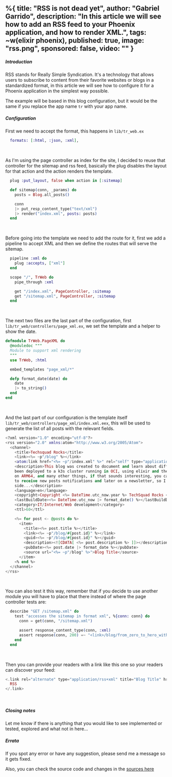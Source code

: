 %{
  title: "RSS is not dead yet",
  author: "Gabriel Garrido",
  description: "In this article we will see how to add an RSS feed to your Phoenix application, and how to render XML.",
  tags: ~w(elixir phoenix),
  published: true,
  image: "rss.png",
  sponsored: false,
  video: ""
}
---

##### **Introduction**

RSS stands for Really Simple Syndication. It's a technology that allows users to subscribe to content from their
favorite websites or blogs in a standardized format, in this article we will see how to configure it for a Phoenix
application in the simplest way possible.
<br />

The example will be based in this blog configuration, but it would be the same if you replace the app name `tr` with
your app name.
<br />

##### **Configuration**
First we need to accept the format, this happens in `lib/tr_web.ex`

```elixir
  formats: [:html, :json, :xml],
```
<br />

As I'm using the page controller as index for the site, I decided to reuse that controller for the sitemap and rss feed,
basically the plug disables the layout for that action and the action renders the template.
```elixir
  plug :put_layout, false when action in [:sitemap]

  def sitemap(conn, _params) do
    posts = Blog.all_posts()

    conn
    |> put_resp_content_type("text/xml")
    |> render("index.xml", posts: posts)
  end

```
<br />

Before going into the template we need to add the route for it, first we add a pipeline to accept XML and then we define
the routes that will serve the sitemap.
```elixir
  pipeline :xml do
    plug :accepts, ["xml"]
  end

  scope "/", TrWeb do
    pipe_through :xml

    get "/index.xml", PageController, :sitemap
    get "/sitemap.xml", PageController, :sitemap
  end
```
<br />

The next two files are the last part of the configuration, first `lib/tr_web/controllers/page_xml.ex`, we set the
template and a helper to show the date. 
```elixir
defmodule TrWeb.PageXML do
  @moduledoc """
  Module to support xml rendering
  """
  use TrWeb, :html

  embed_templates "page_xml/*"

  defp format_date(date) do
    date
    |> to_string()
  end
end
```
<br />

And the last part of our configuration is the template itself `lib/tr_web/controllers/page_xml/index.xml.eex`, this will
be used to generate the list of all posts with the relevant fields.
```elixir
<?xml version="1.0" encoding="utf-8"?>
<rss version="2.0" xmlns:atom="http://www.w3.org/2005/Atom">
  <channel>
    <title>Techsquad Rocks</title>
    <link><%= ~p"/blog" %></link>
    <atom:link href="<%= ~p"/index.xml" %>" rel="self" type="application/rss+xml" />
    <description>This blog was created to document and learn about different technologies, among other things it has
    been deployed to a k3s cluster running in OCI, using elixir and the phoenix framework, postgres, docker, kubernetes
    on ARM64, and many other things, if that sounds interesting, you can follow me on twitter or create an account here
    to receive new posts notifications and later on a newsletter, so I hope you enjoy your stay and see you on the other
    side...</description>
    <language>en</language>
    <copyright>Copyright <%= DateTime.utc_now.year %> TechSquad Rocks </copyright>
    <lastBuildDate><%= DateTime.utc_now |> format_date() %></lastBuildDate>
    <category>IT/Internet/Web development</category>
    <ttl>60</ttl>

    <%= for post <- @posts do %>
      <item>
        <title><%= post.title %></title>
        <link><%= ~p"/blog/#{post.id}" %></link>
        <guid><%= ~p"/blog/#{post.id}" %></guid>
        <description><![CDATA[ <%= post.description %> ]]></description>
        <pubDate><%= post.date |> format_date %></pubDate>
        <source url="<%= ~p"/blog" %>">Blog Title</source>
      </item>
    <% end %>
  </channel>
</rss>
```
<br />

You can also test it this way, remember that if you decide to use another module you will have to place that there
instead of where the page controller tests are:
```elixir
  describe "GET /sitemap.xml" do
    test "accesses the sitemap in format xml", %{conn: conn} do
      conn = get(conn, "/sitemap.xml")

      assert response_content_type(conn, :xml)
      assert response(conn, 200) =~ "<link>/blog/from_zero_to_hero_with_kops_and_aws</link>"
    end
  end
```
<br />

Then you can provide your readers with a link like this one so your readers can discover your feed:
```elixir
<.link rel="alternate" type="application/rss+xml" title="Blog Title" href={~p"/index.xml"}>
  RSS
</.link>
```
<br />

##### **Closing notes**
Let me know if there is anything that you would like to see implemented or tested, explored and what not in here...
<br />

##### **Errata**
If you spot any error or have any suggestion, please send me a message so it gets fixed.

Also, you can check the source code and changes in the [sources here](https://github.com/kainlite/tr)

<br />
